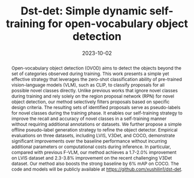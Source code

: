 ---
# Documentation: https://wowchemy.com/docs/managing-content/

title: "Dst-det: Simple dynamic self-training for open-vocabulary object detection"
authors: [Shilin Xu, Xiangtai Li, Size Wu, Wenwei Zhang, Yining Li, Guangliang Cheng, Yunhai Tong, Kai Chen, Chen Change Loy]
date: 2023-10-02
doi: ""

# Schedule page publish date (NOT publication's date).
publishDate: 2023-10-02

# Publication type.
# Legend: 0 = Uncategorized; 1 = Conference paper; 2 = Journal article;
# 3 = Preprint / Working Paper; 4 = Report; 5 = Book; 6 = Book section;
# 7 = Thesis; 8 = Patent
publication_types: ["3"]

# Publication name and optional abbreviated publication name.
publication: "*arXiv preprint arXiv:2310.01393*"
publication_short: "*arXiv, 2023*"

abstract: "Open-vocabulary object detection (OVOD) aims to detect the objects beyond the set of categories observed during training. This work presents a simple yet effective strategy that leverages the zero-shot classification ability of pre-trained vision-language models (VLM), such as CLIP, to classify proposals for all possible novel classes directly. Unlike previous works that ignore novel classes during training and rely solely on the region proposal network (RPN) for novel object detection, our method selectively filters proposals based on specific design criteria. The resulting sets of identified proposals serve as pseudo-labels for novel classes during the training phase. It enables our self-training strategy to improve the recall and accuracy of novel classes in a self-training manner without requiring additional annotations or datasets. We further propose a simple offline pseudo-label generation strategy to refine the object detector. Empirical evaluations on three datasets, including LVIS, V3Det, and COCO, demonstrate significant improvements over the baseline performance without incurring additional parameters or computational costs during inference. In particular, compared with previous F-VLM, our method achieves a 1.7-2.0% improvement on LVIS dataset and 2.3-3.8% improvement on the recent challenging V3Det dataset. Our method also boosts the strong baseline by 6% mAP on COCO. The code and models will be publicly available at https://github.com/xushilin1/dst-det."

# Summary. An optional shortened abstract.
summary: ""

tags: []
categories: []
featured: true

# Custom links (optional).
#   Uncomment and edit lines below to show custom links.
links:
- name: PDF
  url: https://arxiv.org/pdf/2310.01393.pdf
  icon_pack: fas
  icon: file-pdf
  
- name: Code
  url: https://github.com/xushilin1/dst-det
  icon_pack: fab
  icon: github

url_pdf: 
url_code: 
url_dataset:
url_poster:
url_project:
url_slides:
url_source: 
url_video:

# Featured image
# To use, add an image named `featured.jpg/png` to your page's folder. 
# Focal points: Smart, Center, TopLeft, Top, TopRight, Left, Right, BottomLeft, Bottom, BottomRight.
image:
  caption: ""
  focal_point: ""
  preview_only: false

# Associated Projects (optional).
#   Associate this publication with one or more of your projects.
#   Simply enter your project's folder or file name without extension.
#   E.g. `internal-project` references `content/project/internal-project/index.md`.
#   Otherwise, set `projects: []`.
projects: []

# Slides (optional).
#   Associate this publication with Markdown slides.
#   Simply enter your slide deck's filename without extension.
#   E.g. `slides: "example"` references `content/slides/example/index.md`.
#   Otherwise, set `slides: ""`.
slides: ""
---